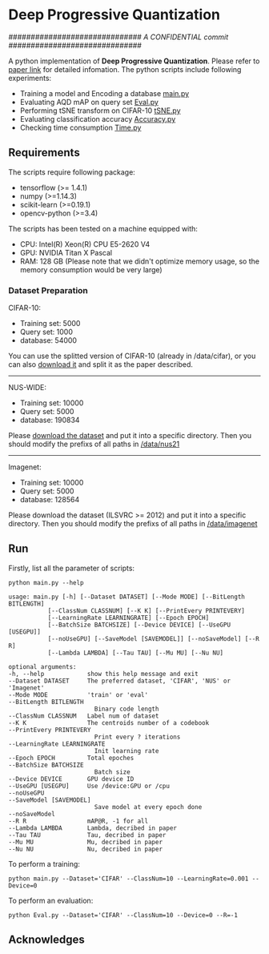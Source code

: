 # Deep Progressive Quantization

*############################## A CONFIDENTIAL commit ##############################*

A python implementation of **Deep Progressive Quantization**. Please refer to [paper link](https://github.com) for detailed infomation. The python scripts include following experiments:

- Training a model and Encoding a database [main.py](./main.py)
- Evaluating AQD mAP on query set [Eval.py](./Eval.py)
- Performing tSNE transform on CIFAR-10 [tSNE.py](./tSNE.py)
- Evaluating classification accuracy [Accuracy.py](./Accuracy.py)
- Checking time consumption [Time.py](./Time.py)

## Requirements

The scripts require following package:
- tensorflow (>= 1.4.1)
- numpy (>=1.14.3)
- scikit-learn (>=0.19.1)
- opencv-python (>=3.4)

The scripts has been tested on a machine equipped with:
- CPU: Intel(R) Xeon(R) CPU E5-2620 V4
- GPU: NVIDIA Titan X Pascal
- RAM: 128 GB (Please note that we didn't optimize memory usage, so the memory consumption would be very large)

### Dataset Preparation

CIFAR-10:

- Training set: 5000
- Query set: 1000
- database: 54000

You can use the splitted version of CIFAR-10 (already in /data/cifar), or you can also [download it](https://www.cs.toronto.edu/~kriz/cifar.html) and split it as the paper described.

---

NUS-WIDE:

- Training set: 10000
- Query set: 5000
- database: 190834

Please [download the dataset](https://github.com/lhmRyan/deep-supervised-hashing-DSH/issues/8#issuecomment-314314765) and put it into a specific directory. Then you should modify the prefixs of all paths in [/data/nus21](./data/nus21)

---

Imagenet:

- Training set: 10000
- Query set: 5000
- database: 128564

Please download the dataset (ILSVRC >= 2012) and put it into a specific directory. Then you should modify the prefixs of all paths in [/data/imagenet](./data/imagenet)

## Run

Firstly, list all the parameter of scripts:

    python main.py --help

    usage: main.py [-h] [--Dataset DATASET] [--Mode MODE] [--BitLength BITLENGTH]
               [--ClassNum CLASSNUM] [--K K] [--PrintEvery PRINTEVERY]
               [--LearningRate LEARNINGRATE] [--Epoch EPOCH]
               [--BatchSize BATCHSIZE] [--Device DEVICE] [--UseGPU [USEGPU]]
               [--noUseGPU] [--SaveModel [SAVEMODEL]] [--noSaveModel] [--R R]
               [--Lambda LAMBDA] [--Tau TAU] [--Mu MU] [--Nu NU]

    optional arguments:
    -h, --help            show this help message and exit
    --Dataset DATASET     The preferred dataset, 'CIFAR', 'NUS' or 'Imagenet'
    --Mode MODE           'train' or 'eval'
    --BitLength BITLENGTH
                            Binary code length
    --ClassNum CLASSNUM   Label num of dataset
    --K K                 The centroids number of a codebook
    --PrintEvery PRINTEVERY
                            Print every ? iterations
    --LearningRate LEARNINGRATE
                            Init learning rate
    --Epoch EPOCH         Total epoches
    --BatchSize BATCHSIZE
                            Batch size
    --Device DEVICE       GPU device ID
    --UseGPU [USEGPU]     Use /device:GPU or /cpu
    --noUseGPU
    --SaveModel [SAVEMODEL]
                            Save model at every epoch done
    --noSaveModel
    --R R                 mAP@R, -1 for all
    --Lambda LAMBDA       Lambda, decribed in paper
    --Tau TAU             Tau, decribed in paper
    --Mu MU               Mu, decribed in paper
    --Nu NU               Nu, decribed in paper

To perform a training:

    python main.py --Dataset='CIFAR' --ClassNum=10 --LearningRate=0.001 --Device=0

To perform an evaluation:

    python Eval.py --Dataset='CIFAR' --ClassNum=10 --Device=0 --R=-1

## Acknowledges

